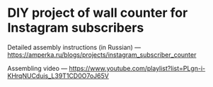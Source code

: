 # DIY project of wall counter for Instagram subscribers

Detailed assembly instructions (in Russian) — https://amperka.ru/blogs/projects/instagram_subscriber_counter

Assembling video — https://www.youtube.com/playlist?list=PLgn-i-KHrqNUCduis_L39T1CD0O7oJ65V
